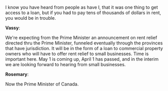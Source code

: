 

I know you have heard from people as have I, that it was one thing to get access to a loan, but if you had to pay tens of thousands of dollars in rent, you would be in trouble.



**Vassy**:

We're expecting from the Prime Minister an announcement on rent relief directed thru the Prime Minister, funneled eventually through the provinces that have jurisdiction.
It will be in the form of a loan to commercial property owners who will have to offer rent relief to small businesses.
Time is important here.
May 1 is coming up, April 1 has passed, and in the interim we are looking forward to hearing from small businesses.



**Rosemary**:

Now the Prime Minister of Canada.
